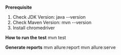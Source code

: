 **Prerequisite**
1. Check JDK Version: java --version
2. Check Maven Version: mvn --version
3. Install chromedriver

**How to run the test**
mvn test

**Generate reports**
mvn allure:report
mvn allure:serve